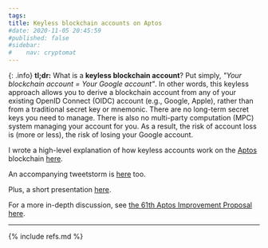 ```yaml
---
tags:
title: Keyless blockchain accounts on Aptos
#date: 2020-11-05 20:45:59
#published: false
#sidebar:
#    nav: cryptomat
---
```


{: .info}
**tl;dr:** What is a **keyless blockchain account**?
Put simply, _"Your blockchain account = Your Google account"_. 
In other words, this keyless approach allows you to derive a blockchain account from any of your existing OpenID Connect (OIDC) account (e.g., Google, Apple), rather than from a traditional secret key or mnemonic. 
There are no long-term secret keys you need to manage.
There is also no multi-party computation (MPC) system managing your account for you.
As a result, the risk of account loss is (more or less), the risk of losing your Google account.

I wrote a high-level explanation of how keyless accounts work on the [Aptos](https://twitter.com/aptos) blockchain [here](https://aptos.dev/aptos-keyless/how-keyless-works).

An accompanying tweetstorm is [here](https://twitter.com/alinush407/status/1800949436371304955) too.

Plus, a short presentation [here](https://www.youtube.com/watch?v=sKqeGR4BoI0).

For a more in-depth discussion, see [the 61th Aptos Improvement Proposal here](https://github.com/aptos-foundation/AIPs/blob/main/aips/aip-61.md).

<!--more-->

<p hidden>$$
\def\Adv{\mathcal{A}}
\def\Badv{\mathcal{B}}
\def\vect#1{\mathbf{#1}}
$$</p>

---

{% include refs.md %}
